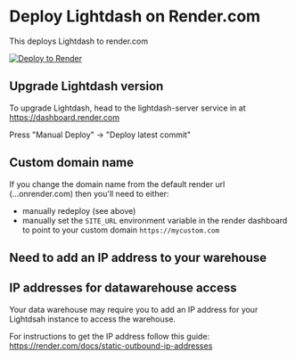 # Deploy Lightdash on Render.com

This deploys Lightdash to render.com

<a href="https://render.com/deploy?repo=https://github.com/birkirbj/lightdash-deploy-render">
  <img src="https://render.com/images/deploy-to-render-button.svg" alt="Deploy to Render">
</a>

## Upgrade Lightdash version

To upgrade Lightdash, head to the lightdash-server service in at https://dashboard.render.com

Press "Manual Deploy" -> "Deploy latest commit"

## Custom domain name

If you change the domain name from the default render url (...onrender.com) then you'll need
to either:

* manually redeploy (see above)
* manually set the `SITE_URL` environment variable in the render dashboard to point to your custom domain `https://mycustom.com`

## Need to add an IP address to your warehouse

## IP addresses for datawarehouse access

Your data warehouse may require you to add an IP address for your Lightdsah instance to access the warehouse.


For instructions to get the IP address follow this guide: https://render.com/docs/static-outbound-ip-addresses
